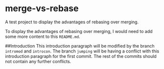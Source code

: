 merge-vs-rebase
===============

A test project to display the advantages of rebasing over merging.

To display the advantages of rebasing over merging, I would need to add some more content to this `README.md`.

##Introduction
This introduction paragraph will be modified by the branch `intromod` and `introcon`. The branch `jumping` will be 
having a conflict with this introduction paragraph for the first commit. The rest of the commits should not contain any 
further conflicts.